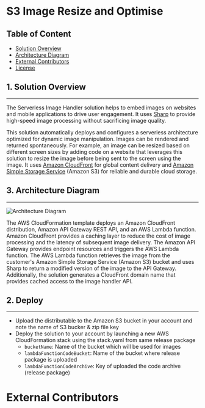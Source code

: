 # S3 Image Resize and Optimise

## Table of Content

- [Solution Overview](#solution-overview)
- [Architecture Diagram](#architecture-diagram)
- [External Contributors](#external-contributors)
- [License](#license)

## 1. Solution Overview
---

The Serverless Image Handler solution helps to embed images on websites and mobile applications to drive user engagement. It uses [Sharp](https://sharp.pixelplumbing.com/en/stable/) to provide high-speed image processing without sacrificing image quality.

This solution automatically deploys and configures a serverless architecture optimized for dynamic image manipulation. Images can be rendered and returned spontaneously. For example, an image can be resized based on different screen sizes by adding code on a website that leverages this solution to resize the image before being sent to the screen using the image. It uses [Amazon CloudFront](https://aws.amazon.com/cloudfront) for global content delivery and [Amazon Simple Storage Service](https://aws.amazon.com/s3) (Amazon S3) for reliable and durable cloud storage.

## 3. Architecture Diagram
---

![Architecture Diagram](./architecture.png)

The AWS CloudFormation template deploys an Amazon CloudFront distribution, Amazon API Gateway REST API, and an AWS Lambda function. Amazon CloudFront provides a caching layer to reduce the cost of image processing and the latency of subsequent image delivery. The Amazon API Gateway provides endpoint resources and triggers the AWS Lambda function. The AWS Lambda function retrieves the image from the customer's Amazon Simple Storage Service (Amazon S3) bucket and uses Sharp to return a modified version of the image to the API Gateway. Additionally, the solution generates a CloudFront domain name that provides cached access to the image handler API.



## 2. Deploy
---
- Upload the distributable to the Amazon S3 bucket in your account and note the name of S3 bucker & zip file key 
- Deploy the solution to your account by launching a new AWS CloudFormation stack using the stack.yaml from same release package
  - `bucketName`: Name of the bucket which will be used for images
  - `lambdaFunctionCodeBucket`: Name of the bucket where release package is uploaded
  - `lambdaFunctionCodeArchive`: Key of uploaded the code archive (release package)


# External Contributors
